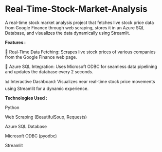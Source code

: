 # Real-Time-Stock-Market-Analysis
A real-time stock market analysis project that fetches live stock price data from Google Finance through web scraping, stores it in an Azure SQL Database, and visualizes the data dynamically using Streamlit.

**Features :**

🔄 Real-Time Data Fetching: Scrapes live stock prices of various companies from the Google Finance web page.

💾 Azure SQL Integration: Uses Microsoft ODBC for seamless data pipelining and updates the database every 2 seconds.

📊 Interactive Dashboard: Visualizes near real-time stock price movements using Streamlit for a dynamic experience.

**Technologies Used :**

Python

Web Scraping (BeautifulSoup, Requests)

Azure SQL Database

Microsoft ODBC (pyodbc)

Streamlit
